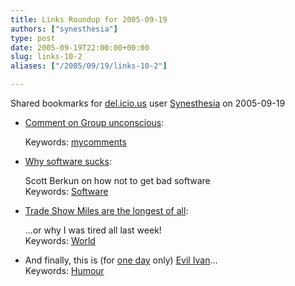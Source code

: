 ```yaml
---
title: Links Roundup for 2005-09-19
authors: ["synesthesia"]
type: post
date: 2005-09-19T22:00:00+00:00
slug: links-10-2 
aliases: ["/2005/09/19/links-10-2"]

---
```

Shared bookmarks for [del.icio.us][1] user  [Synesthesia][2] on 2005-09-19

  * [Comment on Group unconscious][3]:
  
       
    Keywords: [mycomments][4]
  * [Why software sucks][5]:
  
    Scott Berkun on how not to get bad software   
    Keywords: [Software][6]
  * [Trade Show Miles are the longest of all][7]:
  
    &#8230;or why I was tired all last week!   
    Keywords: [World][8]
  * And finally, this is (for [one day][9] only) [Evil Ivan][10]&#8230;   
    Keywords: [Humour][11]

 [1]: https://del.icio.us/
 [2]: https://del.icio.us/synesthesia
 [3]: https://www.johnniemoore.com/blog/archives/001103.php#c4186 "https://www.johnniemoore.com/blog/archives/001103.php#c4186"
 [4]: https://del.icio.us/synesthesia/mycomments
 [5]: https://www.scottberkun.com/essays/essay46.htm "https://www.scottberkun.com/essays/essay46.htm"
 [6]: https://del.icio.us/synesthesia/Software
 [7]: https://www.statusq.org/archives/2005/09/13/793/ "https://www.statusq.org/archives/2005/09/13/793/"
 [8]: https://del.icio.us/synesthesia/World
 [9]: https://www.talklikeapirate.com/piratehome.html
 [10]: https://www.mess.be/pirate-names-male.php
 [11]: https://del.icio.us/synesthesia/Humour